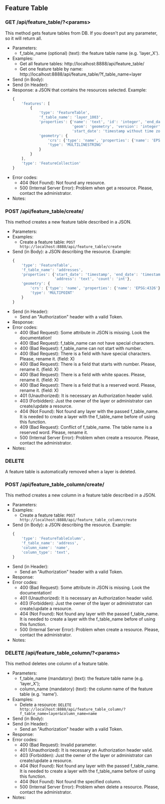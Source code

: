## Feature Table


### GET /api/feature_table/?\<params>

This method gets feature tables from DB. If you doesn't put any parameter, so it will return all.
- Parameters:
    - f_table_name (optional) (text): the feature table name (e.g. 'layer_X').
- Examples:
     - Get all feature tables: http://localhost:8888/api/feature_table/
     - Get one feature table by name: http://localhost:8888/api/feature_table/?f_table_name=layer
- Send (in Body):
- Send (in Header):
- Response: a JSON that contains the resources selected. Example:
    ```javascript
    {
        'features': [
            {
                'type': 'FeatureTable',
                'f_table_name': 'layer_1003',
                'properties': {'name': 'text', 'id': 'integer', 'end_date': 'timestamp without time zone',
                               'geom': 'geometry', 'version': 'integer', 'changeset_id': 'integer',
                               'start_date': 'timestamp without time zone'},
                'geometry': {
                    'crs': {'type': 'name', 'properties': {'name': 'EPSG:4326'}},
                    'type': 'MULTILINESTRING'
                }
            }
        ],
        'type': 'FeatureCollection'
    }
    ```
- Error codes:
    - 404 (Not Found): Not found any resource.
    - 500 (Internal Server Error): Problem when get a resource. Please, contact the administrator.
- Notes:


### POST /api/feature_table/create/

This method creates a new feature table described in a JSON.
- Parameters:
- Examples:
    - Create a feature table: ```POST http://localhost:8888/api/feature_table/create```
- Send (in Body): a JSON describing the resource. Example:
    ```javascript
    {
        'type': 'FeatureTable',
        'f_table_name': 'addresses',
        'properties': {'start_date': 'timestamp', 'end_date': 'timestamp',
                       'address': 'text', 'count': 'int'},
        'geometry': {
            'crs': {'type': 'name', 'properties': {'name': 'EPSG:4326'}},
            'type': 'MULTIPOINT'
        }
    }
    ```
- Send (in Header):
    - Send an "Authorization" header with a valid Token.
- Response:
- Error codes:
    - 400 (Bad Request): Some attribute in JSON is missing. Look the documentation!
    - 400 (Bad Request): f_table_name can not have special characters.
    - 400 (Bad Request): f_table_name can not start with number.
    - 400 (Bad Request): There is a field with have special characters. Please, rename it. (field: X)
    - 400 (Bad Request): There is a field that starts with number. Please, rename it. (field: X)
    - 400 (Bad Request): There is a field with white spaces. Please, rename it. (field: X)
    - 400 (Bad Request): There is a field that is a reserved word. Please, rename it. (field: X)
    - 401 (Unauthorized): It is necessary an Authorization header valid.
    - 403 (Forbidden): Just the owner of the layer or administrator can create/update a resource.
    - 404 (Not Found): Not found any layer with the passed f_table_name. It is needed to create a layer with the f_table_name before of using this function.
    - 409 (Bad Request): Conflict of f_table_name. The table name is a reserved word. Please, rename it.
    - 500 (Internal Server Error): Problem when create a resource. Please, contact the administrator.
- Notes:


### DELETE

A feature table is automatically removed when a layer is deleted.


### POST /api/feature_table_column/create/

This method creates a new column in a feature table described in a JSON.
- Parameters:
- Examples:
    - Create a feature table: ```POST http://localhost:8888/api/feature_table_column/create```
- Send (in Body): a JSON describing the resource. Example:
    ```javascript
    {
        'type': 'FeatureTableColumn',
        'f_table_name': 'address',
        'column_name': 'name',
        'column_type': 'text',
    }
    ```
- Send (in Header):
    - Send an "Authorization" header with a valid Token.
- Response:
- Error codes:
     - 400 (Bad Request): Some attribute in JSON is missing. Look the documentation!
     - 401 (Unauthorized): It is necessary an Authorization header valid.
     - 403 (Forbidden): Just the owner of the layer or administrator can create/update a resource.
     - 404 (Not Found): Not found any layer with the passed f_table_name. It is needed to create a layer with the f_table_name before of using this function.
     - 500 (Internal Server Error): Problem when create a resource. Please, contact the administrator.
- Notes:


### DELETE /api/feature_table_column/?\<params>

This method deletes one column of a feature table.
- Parameters:
    - f_table_name (mandatory) (text): the feature table name (e.g. 'layer_X');
    - column_name (mandatory) (text): the column name of the feature table (e.g. 'name').
- Examples:
    - Delete a resource: ```DELETE http://localhost:8888/api/feature_table_column/?f_table_name=layer&column_name=name```
- Send (in Body):
- Send (in Header):
    - Send an "Authorization" header with a valid Token.
- Response:
- Error codes:
    - 400 (Bad Request): Invalid parameter.
    - 401 (Unauthorized): It is necessary an Authorization header valid.
    - 403 (Forbidden): Just the owner of the layer or administrator can create/update a resource.
    - 404 (Not Found): Not found any layer with the passed f_table_name. It is needed to create a layer with the f_table_name before of using this function.
    - 404 (Not Found): Not found the specified column.
    - 500 (Internal Server Error): Problem when delete a resource. Please, contact the administrator.
- Notes:
